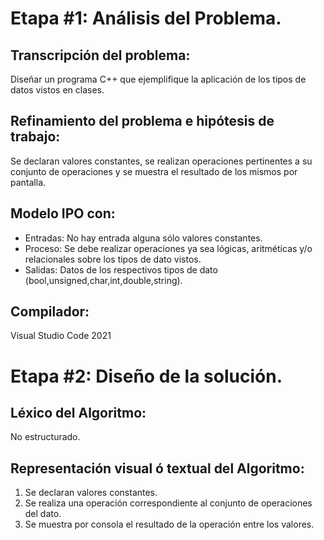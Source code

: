 # __Etapa #1: Análisis del Problema.__

## Transcripción del problema: 
Diseñar un programa C++ que ejemplifique la aplicación de los tipos de datos vistos en clases.

## Refinamiento del problema e hipótesis de trabajo: 
Se declaran valores constantes, se realizan operaciones pertinentes a su conjunto de operaciones y se muestra el resultado de los mismos por pantalla.

## Modelo IPO con:
- Entradas: No hay entrada alguna sólo valores constantes.
- Proceso: Se debe realizar operaciones ya sea lógicas, aritméticas y/o relacionales sobre los tipos de dato vistos.
- Salidas: Datos de los respectivos tipos de dato (bool,unsigned,char,int,double,string).

## Compilador: 
Visual Studio Code 2021

# __Etapa #2: Diseño de la solución.__ 

## Léxico del Algoritmo: 
No estructurado.

## Representación visual ó textual del Algoritmo: 
1) Se declaran valores constantes.
2) Se realiza una operación correspondiente al conjunto de operaciones del dato.
3) Se muestra por consola el resultado de la operación entre los valores.